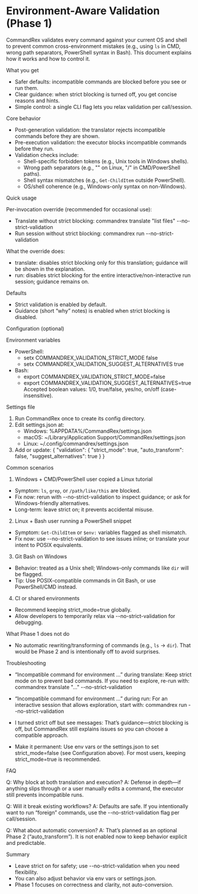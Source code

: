 # Environment-Aware Validation (Phase 1)

CommandRex validates every command against your current OS and shell to prevent common cross-environment mistakes (e.g., using `ls` in CMD, wrong path separators, PowerShell syntax in Bash). This document explains how it works and how to control it.

What you get
- Safer defaults: incompatible commands are blocked before you see or run them.
- Clear guidance: when strict blocking is turned off, you get concise reasons and hints.
- Simple control: a single CLI flag lets you relax validation per call/session.

Core behavior
- Post-generation validation: the translator rejects incompatible commands before they are shown.
- Pre-execution validation: the executor blocks incompatible commands before they run.
- Validation checks include:
  - Shell-specific forbidden tokens (e.g., Unix tools in Windows shells).
  - Wrong path separators (e.g., "\" on Linux, "/" in CMD/PowerShell paths).
  - Shell syntax mismatches (e.g., `Get-ChildItem` outside PowerShell).
  - OS/shell coherence (e.g., Windows-only syntax on non-Windows).

Quick usage

Per-invocation override (recommended for occasional use):
- Translate without strict blocking:
  commandrex translate "list files" --no-strict-validation
- Run session without strict blocking:
  commandrex run --no-strict-validation

What the override does:
- translate: disables strict blocking only for this translation; guidance will be shown in the explanation.
- run: disables strict blocking for the entire interactive/non-interactive run session; guidance remains on.

Defaults
- Strict validation is enabled by default.
- Guidance (short “why” notes) is enabled when strict blocking is disabled.

Configuration (optional)

Environment variables
- PowerShell:
  - setx COMMANDREX_VALIDATION_STRICT_MODE false
  - setx COMMANDREX_VALIDATION_SUGGEST_ALTERNATIVES true
- Bash:
  - export COMMANDREX_VALIDATION_STRICT_MODE=false
  - export COMMANDREX_VALIDATION_SUGGEST_ALTERNATIVES=true
Accepted boolean values: 1/0, true/false, yes/no, on/off (case-insensitive).

Settings file
1) Run CommandRex once to create its config directory.
2) Edit settings.json at:
   - Windows: %APPDATA%/CommandRex/settings.json
   - macOS: ~/Library/Application Support/CommandRex/settings.json
   - Linux: ~/.config/commandrex/settings.json
3) Add or update:
{
  "validation": {
    "strict_mode": true,
    "auto_transform": false,
    "suggest_alternatives": true
  }
}

Common scenarios

1) Windows + CMD/PowerShell user copied a Linux tutorial
- Symptom: `ls`, `grep`, or `/path/like/this` are blocked.
- Fix now: rerun with --no-strict-validation to inspect guidance; or ask for Windows-friendly alternatives.
- Long-term: leave strict on; it prevents accidental misuse.

2) Linux + Bash user running a PowerShell snippet
- Symptom: `Get-ChildItem` or `$env:` variables flagged as shell mismatch.
- Fix now: use --no-strict-validation to see issues inline; or translate your intent to POSIX equivalents.

3) Git Bash on Windows
- Behavior: treated as a Unix shell; Windows-only commands like `dir` will be flagged.
- Tip: Use POSIX-compatible commands in Git Bash, or use PowerShell/CMD instead.

4) CI or shared environments
- Recommend keeping strict_mode=true globally.
- Allow developers to temporarily relax via --no-strict-validation for debugging.

What Phase 1 does not do
- No automatic rewriting/transforming of commands (e.g., `ls` → `dir`). That would be Phase 2 and is intentionally off to avoid surprises.

Troubleshooting

- “Incompatible command for environment …” during translate:
  Keep strict mode on to prevent bad commands. If you need to explore, re-run with:
  commandrex translate "..." --no-strict-validation

- “Incompatible command for environment …” during run:
  For an interactive session that allows exploration, start with:
  commandrex run --no-strict-validation

- I turned strict off but see messages:
  That’s guidance—strict blocking is off, but CommandRex still explains issues so you can choose a compatible approach.

- Make it permanent:
  Use env vars or the settings.json to set strict_mode=false (see Configuration above). For most users, keeping strict_mode=true is recommended.

FAQ

Q: Why block at both translation and execution?
A: Defense in depth—if anything slips through or a user manually edits a command, the executor still prevents incompatible runs.

Q: Will it break existing workflows?
A: Defaults are safe. If you intentionally want to run “foreign” commands, use the --no-strict-validation flag per call/session.

Q: What about automatic conversion?
A: That’s planned as an optional Phase 2 (“auto_transform”). It is not enabled now to keep behavior explicit and predictable.

Summary
- Leave strict on for safety; use --no-strict-validation when you need flexibility.
- You can also adjust behavior via env vars or settings.json.
- Phase 1 focuses on correctness and clarity, not auto-conversion.
